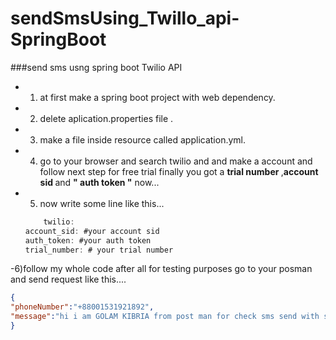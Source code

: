 # sendSmsUsing_Twillo_api-SpringBoot
###send sms usng spring boot Twilio API

- 1) at first make a spring boot project with web dependency.
- 2) delete aplication.properties file .
- 3) make a file inside resource called application.yml.
- 4) go to your browser and search twilio and and make a account and follow next step for free trial finally you got a <b>trial number </b>,<b>account sid </b> and <b>" auth token "</b> now...
- 5) now write some line like this...

    ```java
        twilio:
  account_sid: #your account sid
  auth_token: #your auth token
  trial_number: # your trial number
    ```
-6)follow my whole code after all for testing purposes go to your posman and send request like this....

```json
{	
"phoneNumber":"+88001531921892",
"message":"hi i am GOLAM KIBRIA from post man for check sms send with spring boot"
}
```

